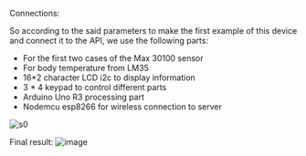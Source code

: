 Connections:

So according to the said parameters to make the first example of this device and connect it to the API, we use the following parts:
 - For the first two cases of the Max 30100 sensor
 - For body temperature from LM35
 - 16*2 character LCD i2c to display information 
 - 3 * 4 keypad to control different parts
 - Arduino Uno R3 processing part
 - Nodemcu esp8266 for wireless connection to server

![s0](https://user-images.githubusercontent.com/47954697/176932182-f602ffaf-1955-4945-98a9-fcd9419e9cbb.png)

Final result:
![image](https://user-images.githubusercontent.com/47954697/176932443-07179a24-444e-4f4b-a6d7-8d3666cae871.png)

